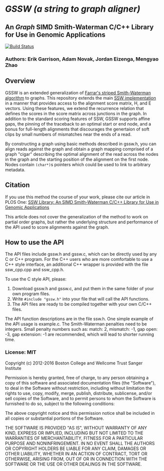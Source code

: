 
# *GSSW (a string to graph aligner)*
## An *Graph* SIMD Smith-Waterman C/C++ Library for Use in Genomic Applications

[![Build Status](https://www.travis-ci.org/vgteam/gssw.svg?branch=master)](https://www.travis-ci.org/vgteam/gssw)

### Authors: Erik Garrison, Adam Novak, Jordan Eizenga, Mengyao Zhao

## Overview

GSSW is an extended generalization of [Farrar's striped Smith-Waterman algorithm](http://bioinformatics.oxfordjournals.org/content/23/2/156.short)
to graphs. This repository extends the main 
[SSW implementation](https://github.com/mengyao/Complete-Striped-Smith-Waterman-Library/tree/master/src)
in a manner that provides access to the alignment score matrix, H, and E vectors.
Using these features, we extend the recurrence relation that defines the scores
in the score matrix across junctions in the graph.
In addition to the standard scoring features of SSW, GSSW supports affine gaps, the pinning of the traceback to an optimal start or end node, 
and a bonus for full-length alignments that discourages the genertaion of soft clips by small numbers of mismatches near the ends of a read.

By constructing a graph using basic methods described in gssw.h, you can align
reads against the graph and obtain a graph mapping comprised of a graph "cigar"
describing the optimal alignment of the read across the nodes in the graph and
the starting position of the alignment on the first node.  Nodes contain
`(char*)`s pointers which could be used to link to arbitrary metadata.

## Citation

If you use this method the course of your work, please cite our article in PLOS One:
[SSW Library: An SIMD Smith-Waterman C/C++ Library for Use in Genomic
Applications](http://www.plosone.org/article/info%3Adoi%2F10.1371%2Fjournal.pone.0082138)

This article does not cover the generalization of the method to work on partial
order graphs, but rather the underlying structure and performance of the API
used to score alignments against the graph.

## How to use the API

The API files include gssw.h and gssw.c, which can be directly used by any C or
C++ program. For the C++ users who are more comfortable to use a C++ style
interface, an additional C++ wrapper is provided with the file ssw\_cpp.cpp and
ssw\_cpp.h. 

To use the C style API, please: 

1. Download gssw.h and gssw.c, and put them in the same folder of your own
program files.
2. Write `#include "gssw.h"` into your file that will call the API functions.
3. The API files are ready to be compiled together with your own C/C++ files.

The API function descriptions are in the file ssw.h. One simple example of the
API usage is example.c. The Smith-Waterman penalties need to be integers. Small
penalty numbers such as: match: 2, mismatch: -1, gap open: -3, gap extension:
-1 are recommended, which will lead to shorter running time.  

### License: MIT

Copyright (c) 2012-2016 Boston College and Wellcome Trust Sanger Institute

Permission is hereby granted, free of charge, to any person obtaining a copy of
this software and associated documentation files (the "Software"), to deal in
the Software without restriction, including without limitation the rights to
use, copy, modify, merge, publish, distribute, sublicense, and/or sell copies
of the Software, and to permit persons to whom the Software is furnished to do
so, subject to the following conditions:

The above copyright notice and this permission notice shall be included in all
copies or substantial portions of the Software.

THE SOFTWARE IS PROVIDED "AS IS", WITHOUT WARRANTY OF ANY KIND, EXPRESS OR
IMPLIED, INCLUDING BUT NOT LIMITED TO THE WARRANTIES OF MERCHANTABILITY,
FITNESS FOR A PARTICULAR PURPOSE AND NONINFRINGEMENT. IN NO EVENT SHALL THE
AUTHORS OR COPYRIGHT HOLDERS BE LIABLE FOR ANY CLAIM, DAMAGES OR OTHER
LIABILITY, WHETHER IN AN ACTION OF CONTRACT, TORT OR OTHERWISE, ARISING FROM,
OUT OF OR IN CONNECTION WITH THE SOFTWARE OR THE USE OR OTHER DEALINGS IN THE
SOFTWARE.
